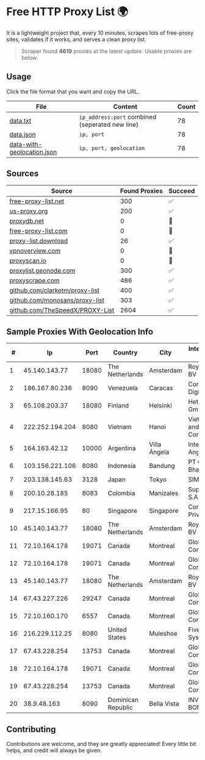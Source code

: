
# Free HTTP Proxy List 🌍

It is a lightweight project that, every 10 minutes, scrapes lots of free-proxy sites, validates if it works, and serves a clean proxy list.


> Scraper found **4619** proxies at the latest update. Usable proxies are below.

## Usage

Click the file format that you want and copy the URL.


|File|Content|Count|
|----|-------|-----|
|[data.txt](https://raw.githubusercontent.com/themiralay/Proxy-List-World/master/data.txt)|`ip_address:port` combined (seperated new line)|78|
|[data.json](https://raw.githubusercontent.com/themiralay/Proxy-List-World/master/data.json)|`ip, port`|78|
|[data-with-geolocation.json](https://raw.githubusercontent.com/themiralay/Proxy-List-World/master/data-with-geolocation.json)|`ip, port, geolocation`|78|

## Sources

|Source|Found Proxies|Succeed|
|------|-------------|-------|
|[free-proxy-list.net](https://free-proxy-list.net)|300|✅|
|[us-proxy.org](https://www.us-proxy.org)|200|✅|
|[proxydb.net](http://proxydb.net)|0|🚫|
|[free-proxy-list.com](https://free-proxy-list.com/?page=&port=&type%5B%5D=http&type%5B%5D=https&up_time=0&search=Search)|0|🚫|
|[proxy-list.download](https://www.proxy-list.download/HTTP)|26|✅|
|[vpnoverview.com](https://vpnoverview.com/privacy/anonymous-browsing/free-proxy-servers)|0|🚫|
|[proxyscan.io](https://www.proxyscan.io)|0|🚫|
|[proxylist.geonode.com](https://proxylist.geonode.com/api/proxy-list?limit=300&page=1&sort_by=lastChecked&sort_type=desc&protocols=http,https)|300|✅|
|[proxyscrape.com](https://api.proxyscrape.com/v2/?request=displayproxies&protocol=http&timeout=10000&country=all&ssl=all&anonymity=all)|486|✅|
|[github.com/clarketm/proxy-list](https://raw.githubusercontent.com/clarketm/proxy-list/master/proxy-list-raw.txt)|400|✅|
|[github.com/monosans/proxy-list](https://raw.githubusercontent.com/monosans/proxy-list/main/proxies/http.txt)|303|✅|
|[github.com/TheSpeedX/PROXY-List](https://raw.githubusercontent.com/TheSpeedX/PROXY-List/master/http.txt)|2604|✅|


## Sample Proxies With Geolocation Info

|#|Ip|Port|Country|City|Internet Service Provider|
|-|--|----|-------|----|-------------------------|
|1|45.140.143.77|18080|The Netherlands|Amsterdam|RoyaleHosting BV|
|2|186.167.80.236|8090|Venezuela|Caracas|Corporacion Digitel C.A|
|3|65.108.203.37|18080|Finland|Helsinki|Hetzner Online GmbH|
|4|222.252.194.204|8080|Vietnam|Hanoi|VietNam Post and Telecom Corporation|
|5|164.163.42.12|10000|Argentina|Villa Ángela|Interret Villa Angela SRL|
|6|103.156.221.106|8080|Indonesia|Bandung|PT Gading Bhakti Utama|
|7|203.138.145.63|3128|Japan|Tokyo|SIMPLEIA|
|8|200.10.28.185|8083|Colombia|Manizales|Super Redes S.A.S|
|9|217.15.166.95|80|Singapore|Singapore|Contabo Asia Private Limited|
|10|45.140.143.77|18080|The Netherlands|Amsterdam|RoyaleHosting BV|
|11|72.10.164.178|19071|Canada|Montreal|GloboTech Communications|
|12|72.10.164.178|19071|Canada|Montreal|GloboTech Communications|
|13|45.140.143.77|18080|The Netherlands|Amsterdam|RoyaleHosting BV|
|14|67.43.227.226|29247|Canada|Montreal|GloboTech Communications|
|15|72.10.160.170|6557|Canada|Montreal|GloboTech Communications|
|16|216.229.112.25|8080|United States|Muleshoe|Five Area Systems, LLC|
|17|67.43.228.254|13753|Canada|Montreal|GloboTech Communications|
|18|72.10.164.178|19071|Canada|Montreal|GloboTech Communications|
|19|67.43.228.254|13753|Canada|Montreal|GloboTech Communications|
|20|38.9.48.163|8090|Dominican Republic|Bella Vista|INVERSIONES BONAFER, SRL|



## Contributing

Contributions are welcome, and they are greatly appreciated! Every
little bit helps, and credit will always be given.

